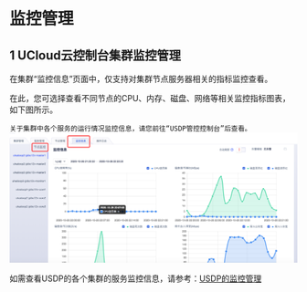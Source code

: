 # 监控管理

## 1 UCloud云控制台集群监控管理

在集群“监控信息”页面中，仅支持对集群节点服务器相关的指标监控查看。

在此，您可选择查看不同节点的CPU、内存、磁盘、网络等相关监控指标图表，如下图所示。
    
``关于集群中各个服务的运行情况监控信息，请您前往“USDP管控控制台”后查看。``
![](/images/监控.png)
 


如需查看USDP的各个集群的服务监控信息，请参考：[USDP的监控管理](http://usdp.cn-bj.ufileos.com/USDP%E7%94%A8%E6%88%B7%E6%89%8B%E5%86%8C-%E7%9B%91%E6%8E%A7%E7%AE%A1%E7%90%86.pdf)
